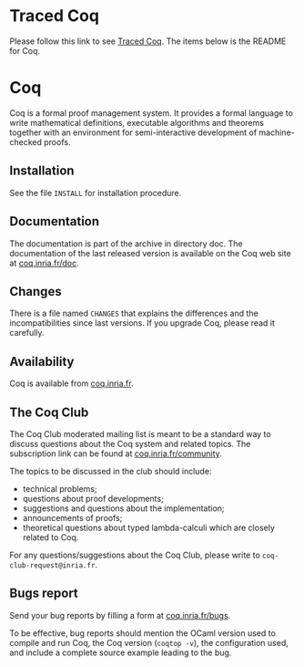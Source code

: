 # Traced Coq

Please follow this link to see [Traced Coq](TCOQ_README.md). The items below is the README for Coq.

# Coq
Coq is a formal proof management system. It provides a formal language to write
mathematical definitions, executable algorithms and theorems together with an
environment for semi-interactive development of machine-checked proofs.

## Installation
See the file `INSTALL` for installation procedure.

## Documentation
The documentation is part of the archive in directory doc. The
documentation of the last released version is available on the Coq
web site at [coq.inria.fr/doc](http://coq.inria.fr/doc).

## Changes
There is a file named `CHANGES` that explains the differences and the
incompatibilities since last versions. If you upgrade Coq, please read
it carefully.

## Availability
Coq is available from [coq.inria.fr](http://coq.inria.fr).

## The Coq Club
The Coq Club moderated mailing list is meant to be a standard way
to discuss questions about the Coq system and related topics. The
subscription link can be found at [coq.inria.fr/community](http://coq.inria.fr/community).

The topics to be discussed in the club should include:

* technical problems;
* questions about proof developments;
* suggestions and questions about the implementation;
* announcements of proofs;
* theoretical questions about typed lambda-calculi which are
  closely related to Coq.

For any questions/suggestions about the Coq Club, please write to
`coq-club-request@inria.fr`.

## Bugs report
Send your bug reports by filling a form at [coq.inria.fr/bugs](http://coq.inria.fr/bugs).

To be effective, bug reports should mention the OCaml version used
to compile and run Coq, the Coq version (`coqtop -v`), the configuration
used, and include a complete source example leading to the bug.
